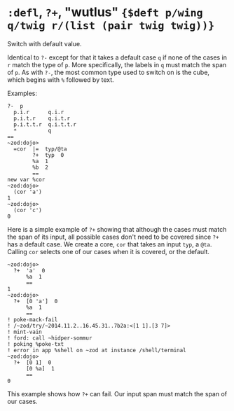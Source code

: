 # `:defl`, `?+`, "wutlus" `{$deft p/wing q/twig r/(list (pair twig twig))}`

Switch with default value.

Identical to `?-` except for that it takes a default case `q` if none of the
cases in `r` match the type of `p`. More specifically, the labels in `q` must
match the span of `p`. As with `?-`, the most common type used to switch on is the cube, which begins with `%` followed by text.

Examples:

    ?-  p
      p.i.r      q.i.r
      p.i.t.r    q.i.t.r
      p.i.t.t.r  q.i.t.t.r
      *          q
    ==
    ~zod:dojo> 
      =cor  |=  typ/@ta
            ?+  typ  0
            %a  1
            %b  2
            ==
    new var %cor
    ~zod:dojo> 
      (cor 'a')
    1
    ~zod:dojo> 
      (cor 'c')
    0

Here is a simple example of `?+` showing that although the cases must
match the span of its input, all possible cases don't need to be covered
since `?+` has a default case. We create a core, `cor` that takes an
input `typ`, a `@ta`. Calling `cor` selects one of our cases when it is
covered, or the default.

    ~zod:dojo> 
      ?+  'a'  0
          %a  1
          ==
    1
    ~zod:dojo> 
      ?+  [0 'a']  0
          %a  1
          ==
    ! poke-mack-fail
    ! /~zod/try/~2014.11.2..16.45.31..7b2a:<[1 1].[3 7]>
    ! mint-vain
    ! ford: call ~hidper-sommur
    ! poking %poke-txt
    ! error in app %shell on ~zod at instance /shell/terminal
    ~zod:dojo> 
      ?+  [0 1]  0
          [0 %a]  1
          ==
    0

This example shows how `?+` can fail. Our input span must match the span
of our cases.
